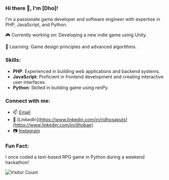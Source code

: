 ### Hi there 👋, I'm [Dho]!

I'm a passionate game developer and software engineer with expertise in PHP, JavaScript, and Python.

🎮 Currently working on: Developing a new indie game using Unity.

🌱 Learning: Game design principles and advanced algorithms.

### Skills:
- **PHP**: Experienced in building web applications and backend systems.
- **JavaScript**: Proficient in frontend development and creating interactive user interfaces.
- **Python**: Skilled in building game using renPy.

<!-- ### Projects:
- 🎲 [Project 1](link_to_project_1): Brief description.
- 🕹️ [Project 2](link_to_project_2): Brief description.
- 🚀 [Project 3](link_to_project_3): Brief description.-->

### Connect with me:
- 📫 [Email](stmik.mridhosaputra@gmail.com)
- 🔗 [LinkedIn](https://www.linkedin.com/in/ridhosaputs](https://www.linkedin.com/in/dhobae)
- 📷 [Instagram](https://www.instagram.com/dho__bae)
### Fun Fact:
I once coded a text-based RPG game in Python during a weekend hackathon!

![Visitor Count](https://shields.io/badge/dynamic/json?color=blue&label=Visitors&query=%24.value&url=https%3A%2F%2Fapi.countapi.xyz%2Fhit%2Fr1dhosaputs.r1dhosaputs%2Fcounter)


